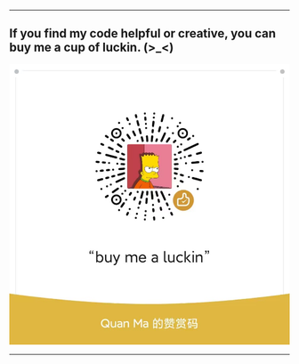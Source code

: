 ***
## If you find my code helpful or creative, you can buy me a cup of luckin. (>_<)

![luckin.jpg](./img/luckin.jpg)


***
